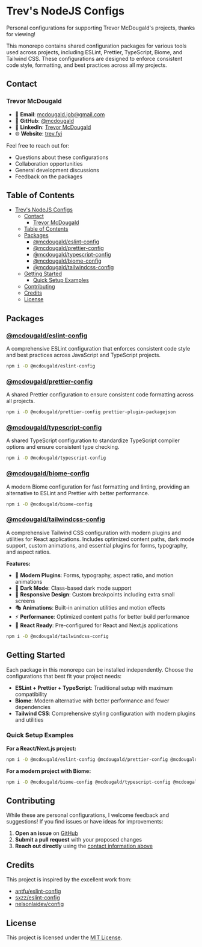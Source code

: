 # Trev's NodeJS Configs

Personal configurations for supporting Trevor McDougald's projects, thanks for viewing!

This monorepo contains shared configuration packages for various tools used across projects, including ESLint, Prettier, TypeScript, Biome, and Tailwind CSS. These configurations are designed to enforce consistent code style, formatting, and best practices across all my projects.

## Contact

### Trevor McDougald

- 📧 **Email**: [mcdougald.job@gmail.com](mailto:mcdougald.job@gmail.com)
- 🐙 **GitHub**: [@mcdougald](https://github.com/mcdougald)
- 💼 **LinkedIn**: [Trevor McDougald](https://linkedin.com/in/trevor-mcdougald)
- 🌐 **Website**: [trev.fyi](https://trevormcdougald.com)

Feel free to reach out for:

- Questions about these configurations
- Collaboration opportunities
- General development discussions
- Feedback on the packages

## Table of Contents

- [Trev's NodeJS Configs](#trevs-nodejs-configs)
  - [Contact](#contact)
    - [Trevor McDougald](#trevor-mcdougald)
  - [Table of Contents](#table-of-contents)
  - [Packages](#packages)
    - [@mcdougald/eslint-config](#mcdougaldeslint-config)
    - [@mcdougald/prettier-config](#mcdougaldprettier-config)
    - [@mcdougald/typescript-config](#mcdougaldtypescript-config)
    - [@mcdougald/biome-config](#mcdougaldbiome-config)
    - [@mcdougald/tailwindcss-config](#mcdougaldtailwindcss-config)
  - [Getting Started](#getting-started)
    - [Quick Setup Examples](#quick-setup-examples)
  - [Contributing](#contributing)
  - [Credits](#credits)
  - [License](#license)

## Packages

### [@mcdougald/eslint-config](packages/eslint-config)

A comprehensive ESLint configuration that enforces consistent code style and best practices across JavaScript and TypeScript projects.

```bash
npm i -D @mcdougald/eslint-config
```

### [@mcdougald/prettier-config](packages/prettier-config)

A shared Prettier configuration to ensure consistent code formatting across all projects.

```bash
npm i -D @mcdougald/prettier-config prettier-plugin-packagejson
```

### [@mcdougald/typescript-config](packages/typescript-config)

A shared TypeScript configuration to standardize TypeScript compiler options and ensure consistent type checking.

```bash
npm i -D @mcdougald/typescript-config
```

### [@mcdougald/biome-config](packages/biome-config)

A modern Biome configuration for fast formatting and linting, providing an alternative to ESLint and Prettier with better performance.

```bash
npm i -D @mcdougald/biome-config
```

### [@mcdougald/tailwindcss-config](packages/tailwindcss-config)

A comprehensive Tailwind CSS configuration with modern plugins and utilities for React applications. Includes optimized content paths, dark mode support, custom animations, and essential plugins for forms, typography, and aspect ratios.

**Features:**

- 🎨 **Modern Plugins**: Forms, typography, aspect ratio, and motion animations
- 🌙 **Dark Mode**: Class-based dark mode support
- 📱 **Responsive Design**: Custom breakpoints including extra small screens
- 🎭 **Animations**: Built-in animation utilities and motion effects
- ⚡ **Performance**: Optimized content paths for better build performance
- 🎯 **React Ready**: Pre-configured for React and Next.js applications

```bash
npm i -D @mcdougald/tailwindcss-config
```

## Getting Started

Each package in this monorepo can be installed independently. Choose the configurations that best fit your project needs:

- **ESLint + Prettier + TypeScript**: Traditional setup with maximum compatibility
- **Biome**: Modern alternative with better performance and fewer dependencies
- **Tailwind CSS**: Comprehensive styling configuration with modern plugins and utilities

### Quick Setup Examples

**For a React/Next.js project:**

```bash
npm i -D @mcdougald/eslint-config @mcdougald/prettier-config @mcdougald/typescript-config @mcdougald/tailwindcss-config
```

**For a modern project with Biome:**

```bash
npm i -D @mcdougald/biome-config @mcdougald/typescript-config @mcdougald/tailwindcss-config
```

## Contributing

While these are personal configurations, I welcome feedback and suggestions! If you find issues or have ideas for improvements:

1. **Open an issue** on [GitHub](https://github.com/mcdougald/configs/issues)
2. **Submit a pull request** with your proposed changes
3. **Reach out directly** using the [contact information above](#contact)

## Credits

This project is inspired by the excellent work from:

- [antfu/eslint-config](https://github.com/antfu/eslint-config)
- [sxzz/eslint-config](https://github.com/sxzz/eslint-config)
- [nelsonlaidev/config](https://github.com/nelsonlaidev/config)

## License

This project is licensed under the [MIT License](LICENSE).
